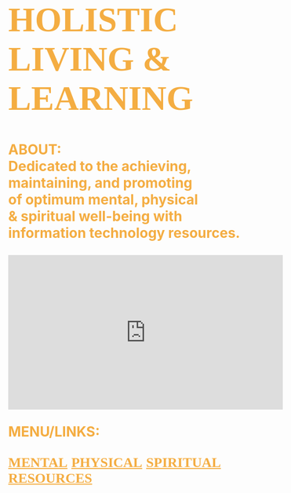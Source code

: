 <!DOCTYPE html>
<html lang="us-en">
	<head>
		<meta charset="UTF-8">
	</head>
	<body style="background-image:url(https://i.ytimg.com/vi/PYFiPerugzA/hqdefault.jpg);
		background-repeat:no-repeat;
		background-size:cover;
		background-position: center center;">
		<h1 style="font-family:serif;font-size:70px;color:#f4ad42;">
			HOLISTIC LIVING & LEARNING
                </h1>
		<p style="font-weight:bold;font-size:28px;color:#f4ad42;">
			ABOUT:<br>
	                Dedicated to the achieving,<br>
			maintaining, and promoting<br> 
			of optimum mental, physical<br>
			& spiritual well-being with<br> 
			information technology resources.
		</p>
		<iframe width="560" height="315" 
			src="https://www.youtube.com/embed/I2fsYFzQ3Sk" 
			frameborder="0" allowfullscreen>
		</iframe>
		<br>
		<p style="color:#f4ad42;font-size:28px;font-weight:bold;">
			MENU/LINKS:
		</p>
		<nav style="font-size:28px;">
			<a style="font-family:serif;font-weight:bold;color:#f4ad42;text-decoration:underline" 
			href="http://www.mooc-list.com/" target="_blank">MENTAL</a>
			<a style="font-family:serif;font-weight:bold;color:#f4ad42;text-decoration:underline" 								href="http://www.webmd.com/" target="_blank">PHYSICAL</a>
			<a style="font-family:serif;font-weight:bold;color:#f4ad42;text-decoration:underline" 								href="http://www.plotinus.com/" target="_blank">SPIRITUAL</a>
			<a style="font-family:serif;font-weight:bold;color:#f4ad42;text-decoration:underline" 								href="http://en.wikipedia.org/wiki/Main_Page"target="_blank">RESOURCES</a>
		</nav>
	</body>
</html>

